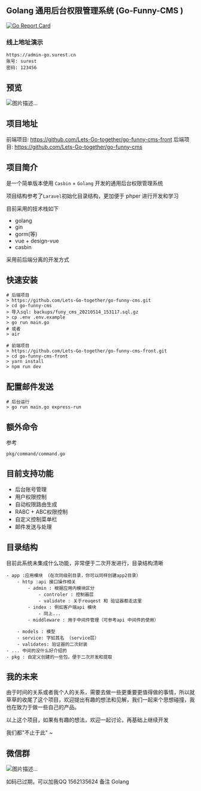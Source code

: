 ## Golang 通用后台权限管理系统 (Go-Funny-CMS )

[![Go Report Card](https://goreportcard.com/badge/github.com/Lets-Go-together/go-funny-cms)](https://goreportcard.com/report/github.com/Lets-Go-together/go-funny-cms)


### 线上地址演示

    https://admin-go.surest.cn
    账号: surest
    密码: 123456

## 预览

![图片描述...](https://cdn.surest.cn/FuZGBSxkTbk_eS4OPM5FYqLZ6bQV)

## 项目地址

前端项目: https://github.com/Lets-Go-together/go-funny-cms-front
后端项目: https://github.com/Lets-Go-together/go-funny-cms


## 项目简介

是一个简单版本使用 `Casbin` + `Golang` 开发的通用后台权限管理系统

项目结构参考了`Laravel`初始化目录结构，更加便于 phper 进行开发和学习

目前采用的技术栈如下

- golang
- gin
- gorm(等)
- vue + design-vue
- casbin

采用前后端分离的开发方式

## 快速安装

    # 后端项目
    > https://github.com/Lets-Go-together/go-funny-cms.git
    > cd go-funny-cms
    > 导入sql: backups/funy_cms_20210514_153117.sql.gz
    > cp .env .env.example
    > go run main.go 
    # 或者
    > air

    # 前端项目
    > https://github.com/Lets-Go-together/go-funny-cms-front.git
    > cd go-funny-cms-front
    > yarn install
    > npm run dev

## 配置邮件发送

    # 后台运行
    > go run main.go express-run


## 额外命令

参考

    pkg/command/command.go

## 目前支持功能

- 后台账号管理
- 用户权限控制
- 自动权限路由生成
- RABC + ABC权限控制
- 自定义控制菜单栏
- 邮件发送与处理

## 目录结构

目前此系统未集成什么功能，非常便于二次开发进行，目录结构清晰

    - app :应用模块 （在次同级别目录，你可以同样创建app2目录）
        - http :api 接口操作相关
            - admin : 根据应用内模块区分
                - controler : 控制器层
                - validate : 关于reuqest 和 验证器都走这里
            - index : 例如客户端api 模块
                - 同上...
            - middleware : 用于中间件管理（可参考api 中间件的使用）

        - models : 模型
        - service: 字如其名 （service层）
        - validates: 验证器的二次封装
    - ... 中间的没什么好介绍的
    - pkg : 自定义创建的一些包，便于二次开发和提取

## 我的未来

由于时间的关系或者我个人的关系，需要去做一些更重要更值得做的事情，所以就草草的收尾了这个项目，欢迎提出有趣的想法和见解，我们一起来个思想碰撞，我也在致力于做一些自己的产品。

以上这个项目，如果有有趣的想法，欢迎一起讨论，再基础上继续开发

我们都"不止于此" ~

## 微信群

![图片描述...](https://cdn.surest.cn/FtdzkM_QTY9BMzGHFdpthI5Rh6Jg)

如码已过期，可以加我QQ 1562135624 备注 Golang

